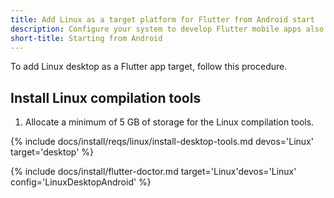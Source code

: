 ```yaml
---
title: Add Linux as a target platform for Flutter from Android start
description: Configure your system to develop Flutter mobile apps also on Linux.
short-title: Starting from Android
---
```


To add Linux desktop as a Flutter app target, follow this procedure.

## Install Linux compilation tools

1. Allocate a minimum of 5 GB of storage for the Linux compilation tools.

{% include docs/install/reqs/linux/install-desktop-tools.md devos='Linux' target='desktop' %}

{% include docs/install/flutter-doctor.md target='Linux'devos='Linux' config='LinuxDesktopAndroid' %}
